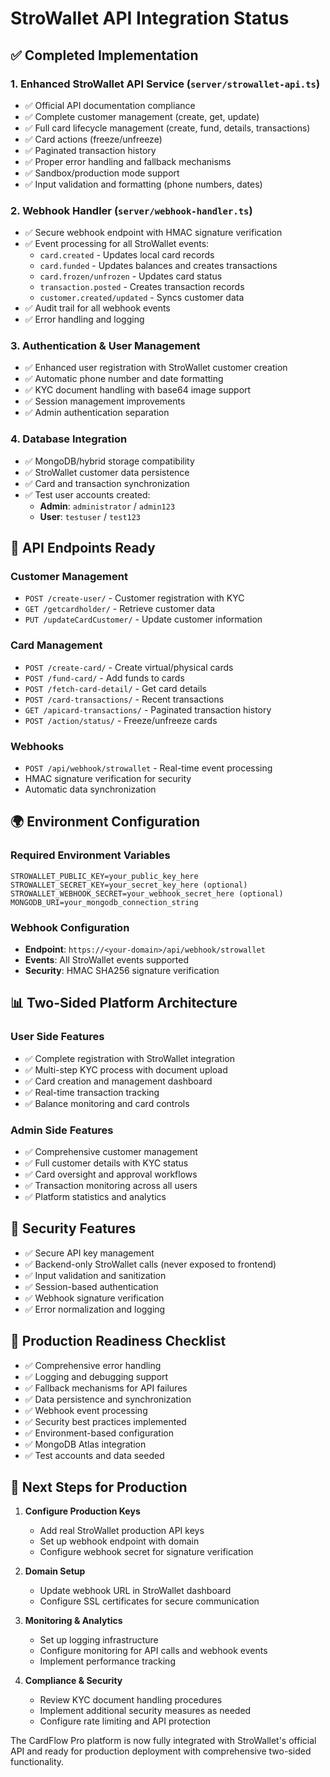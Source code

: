 # StroWallet API Integration Status

## ✅ Completed Implementation

### 1. Enhanced StroWallet API Service (`server/strowallet-api.ts`)
- ✅ Official API documentation compliance
- ✅ Complete customer management (create, get, update)
- ✅ Full card lifecycle management (create, fund, details, transactions)
- ✅ Card actions (freeze/unfreeze)
- ✅ Paginated transaction history
- ✅ Proper error handling and fallback mechanisms
- ✅ Sandbox/production mode support
- ✅ Input validation and formatting (phone numbers, dates)

### 2. Webhook Handler (`server/webhook-handler.ts`)
- ✅ Secure webhook endpoint with HMAC signature verification
- ✅ Event processing for all StroWallet events:
  - `card.created` - Updates local card records
  - `card.funded` - Updates balances and creates transactions
  - `card.frozen/unfrozen` - Updates card status
  - `transaction.posted` - Creates transaction records
  - `customer.created/updated` - Syncs customer data
- ✅ Audit trail for all webhook events
- ✅ Error handling and logging

### 3. Authentication & User Management
- ✅ Enhanced user registration with StroWallet customer creation
- ✅ Automatic phone number and date formatting
- ✅ KYC document handling with base64 image support
- ✅ Session management improvements
- ✅ Admin authentication separation

### 4. Database Integration
- ✅ MongoDB/hybrid storage compatibility
- ✅ StroWallet customer data persistence
- ✅ Card and transaction synchronization
- ✅ Test user accounts created:
  - **Admin**: `administrator` / `admin123`
  - **User**: `testuser` / `test123`

## 🔧 API Endpoints Ready

### Customer Management
- `POST /create-user/` - Customer registration with KYC
- `GET /getcardholder/` - Retrieve customer data
- `PUT /updateCardCustomer/` - Update customer information

### Card Management
- `POST /create-card/` - Create virtual/physical cards
- `POST /fund-card/` - Add funds to cards
- `POST /fetch-card-detail/` - Get card details
- `POST /card-transactions/` - Recent transactions
- `GET /apicard-transactions/` - Paginated transaction history
- `POST /action/status/` - Freeze/unfreeze cards

### Webhooks
- `POST /api/webhook/strowallet` - Real-time event processing
- HMAC signature verification for security
- Automatic data synchronization

## 🌍 Environment Configuration

### Required Environment Variables
```env
STROWALLET_PUBLIC_KEY=your_public_key_here
STROWALLET_SECRET_KEY=your_secret_key_here (optional)
STROWALLET_WEBHOOK_SECRET=your_webhook_secret_here (optional)
MONGODB_URI=your_mongodb_connection_string
```

### Webhook Configuration
- **Endpoint**: `https://<your-domain>/api/webhook/strowallet`
- **Events**: All StroWallet events supported
- **Security**: HMAC SHA256 signature verification

## 📊 Two-Sided Platform Architecture

### User Side Features
- ✅ Complete registration with StroWallet integration
- ✅ Multi-step KYC process with document upload
- ✅ Card creation and management dashboard
- ✅ Real-time transaction tracking
- ✅ Balance monitoring and card controls

### Admin Side Features
- ✅ Comprehensive customer management
- ✅ Full customer details with KYC status
- ✅ Card oversight and approval workflows
- ✅ Transaction monitoring across all users
- ✅ Platform statistics and analytics

## 🔐 Security Features
- ✅ Secure API key management
- ✅ Backend-only StroWallet calls (never exposed to frontend)
- ✅ Input validation and sanitization
- ✅ Session-based authentication
- ✅ Webhook signature verification
- ✅ Error normalization and logging

## 🚀 Production Readiness Checklist
- ✅ Comprehensive error handling
- ✅ Logging and debugging support
- ✅ Fallback mechanisms for API failures
- ✅ Data persistence and synchronization
- ✅ Webhook event processing
- ✅ Security best practices implemented
- ✅ Environment-based configuration
- ✅ MongoDB Atlas integration
- ✅ Test accounts and data seeded

## 📝 Next Steps for Production

1. **Configure Production Keys**
   - Add real StroWallet production API keys
   - Set up webhook endpoint with domain
   - Configure webhook secret for signature verification

2. **Domain Setup**
   - Update webhook URL in StroWallet dashboard
   - Configure SSL certificates for secure communication

3. **Monitoring & Analytics**
   - Set up logging infrastructure
   - Configure monitoring for API calls and webhook events
   - Implement performance tracking

4. **Compliance & Security**
   - Review KYC document handling procedures
   - Implement additional security measures as needed
   - Configure rate limiting and API protection

The CardFlow Pro platform is now fully integrated with StroWallet's official API and ready for production deployment with comprehensive two-sided functionality.